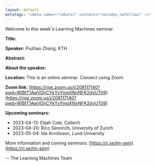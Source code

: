 ```yaml
---
layout: default
metatags: "<meta name=\"robots\" content=\"noindex,nofollow\" />"
---
```

  Welcome to this week's Learning Machines seminar.

**Title:** 

**Speaker:** Puzhao Zhang, KTH

**Abstract:** 

**About the speaker:** 

**Location:** This is an online seminar. Connect using Zoom.

**Zoom link:** [https://rise.zoom.us/j/208117140?pwd=WlBtT1AwVGhCYkYyYmpXNnNFK2dvUT09](https://rise.zoom.us/j/208117140?pwd=WlBtT1AwVGhCYkYyYmpXNnNFK2dvUT09)

**Upcoming seminars:**

* 2023-04-13: Elijah Cole, Caltech
* 2023-04-20: Rico Sennrich, University of Zurich
* 2023-05-04: Ida Arvidsson, Lund University

More information and coming seminars: [https://ri.se/lm-sem](https://ri.se/lm-sem)

-- The Learning Machines Team

